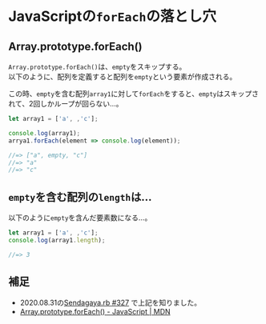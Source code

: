 # JavaScriptの`forEach`の落とし穴
## Array.prototype.forEach()
`Array.prototype.forEach()`は、`empty`をスキップする。  
以下のように、配列を定義すると配列を`empty`という要素が作成される。

この時、`empty`を含む配列`array1`に対して`forEach`をすると、`empty`はスキップされて、2回しかループが回らない…。

```javascript
let array1 = ['a', ,'c'];

console.log(array1);
arrya1.forEach(element => console.log(element));

//=> ["a", empty, "c"]
//=> "a"
//=> "c"
```
## `empty`を含む配列の`length`は…
以下のように`empty`を含んだ要素数になる…。
```javascript
let array1 = ['a', ,'c'];
console.log(array1.length);

//=> 3
```
## 補足
- 2020.08.31の[Sendagaya\.rb \#327](https://sendagayarb.doorkeeper.jp/events/110912) で上記を知りました。
- [Array\.prototype\.forEach\(\) \- JavaScript \| MDN](https://developer.mozilla.org/en-US/docs/Web/JavaScript/Reference/Global_Objects/Array/forEach)

